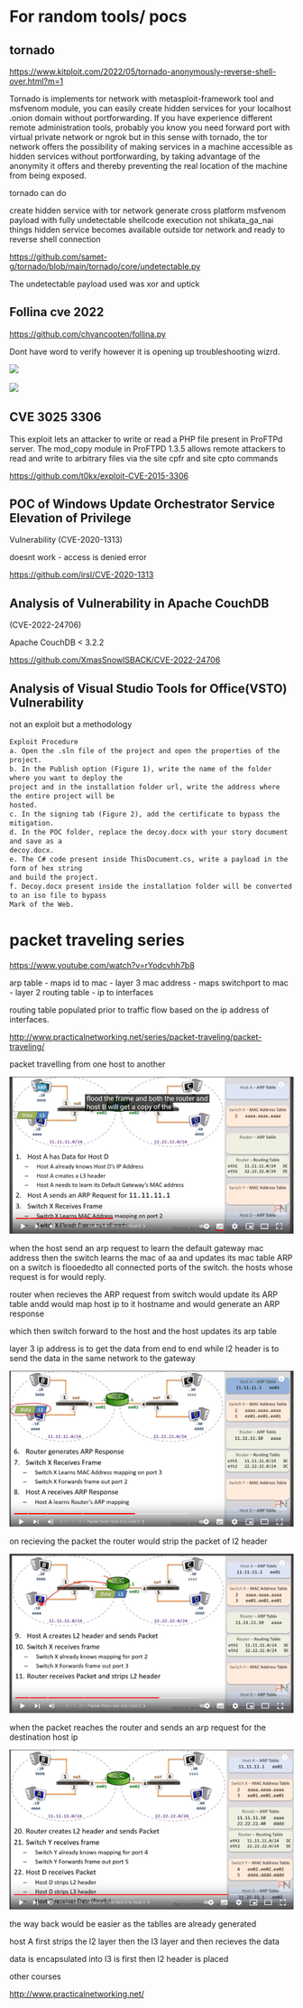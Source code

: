 # For random tools/ pocs

## tornado 

https://www.kitploit.com/2022/05/tornado-anonymously-reverse-shell-over.html?m=1

Tornado is implements tor network with metasploit-framework tool and msfvenom module, you can easily create hidden services for your localhost .onion domain without portforwarding. If you have experience different remote administration tools, probably you know you need forward port with virtual private network or ngrok but in this sense with tornado, the tor network offers the possibility of making services in a machine accessible as hidden services without portforwarding, by taking advantage of the anonymity it offers and thereby preventing the real location of the machine from being exposed.

tornado can do

create hidden service with tor network
generate cross platform msfvenom payload with fully undetectable shellcode execution not shikata_ga_nai things
hidden service becomes available outside tor network and ready to reverse shell connection

https://github.com/samet-g/tornado/blob/main/tornado/core/undetectable.py

The undetectable payload used was xor and uptick

## Follina cve 2022

https://github.com/chvancooten/follina.py

Dont have word to verify however it is opening up troubleshooting wizrd.

![](web1.png)

![](web2.png)

## CVE 3025 3306

This exploit lets an attacker to write or read a PHP file present in ProFTPd server.
The mod_copy module in ProFTPD 1.3.5 allows remote attackers to read and write to
arbitrary files via the site cpfr and site cpto commands


https://github.com/t0kx/exploit-CVE-2015-3306

## POC of Windows Update Orchestrator Service Elevation of Privilege
Vulnerability (CVE-2020-1313)

doesnt work - access is denied error

https://github.com/irsl/CVE-2020-1313

## Analysis of Vulnerability in Apache CouchDB
(CVE-2022-24706)

Apache CouchDB < 3.2.2

https://github.com/XmasSnowISBACK/CVE-2022-24706

## Analysis of Visual Studio Tools for Office(VSTO) Vulnerability

not an exploit but a methodology

```
Exploit Procedure
a. Open the .sln file of the project and open the properties of the project.
b. In the Publish option (Figure 1), write the name of the folder where you want to deploy the
project and in the installation folder url, write the address where the entire project will be
hosted.
c. In the signing tab (Figure 2), add the certificate to bypass the mitigation.
d. In the POC folder, replace the decoy.docx with your story document and save as a
decoy.docx.
e. The C# code present inside ThisDocument.cs, write a payload in the form of hex string
and build the project.
f. Decoy.docx present inside the installation folder will be converted to an iso file to bypass
Mark of the Web.
```

# packet traveling series

https://www.youtube.com/watch?v=rYodcvhh7b8

arp table - maps id to mac - layer 3
mac address - maps switchport to mac - layer 2
routing table - ip to interfaces 

routing table populated prior to traffic flow based on the ip address of interfaces. 

http://www.practicalnetworking.net/series/packet-traveling/packet-traveling/

packet travelling from one host to another

![](./host_to_host_1.png)

when the host send an arp request to learn the default gateway mac address then the switch learns the mac of aa and updates its mac table
ARP on a switch is flooededto all connected ports of the switch. the hosts whose request is for would reply.

router when recieves the ARP request from switch would update its ARP table andd would map host ip to it hostname and would generate an ARP response

which then switch forward to the host and the host updates its arp table

layer 3 ip address is to get the data from end to end while l2 header is to send the data in the same network to the gateway

![](./host_to_host_2.png)

on recieving the packet the router would strip the packet of l2 header

![](./host_to_host_3.png)

when the packet reaches the router and sends an arp request for the destination host ip

![](./host_to_host_4.png)

the way back would be easier as the tablles are already generated

host A first strips the l2 layer then the l3 layer and then recieves the data

data is encapsulated into l3 is first then l2 header is placed

other courses

http://www.practicalnetworking.net/









